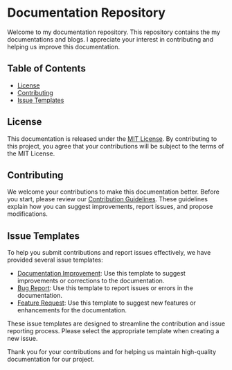 # Documentation Repository

Welcome to my documentation repository. This repository contains the my documentations and blogs. I appreciate your interest in contributing and helping us improve this documentation.

## Table of Contents
- [License](#license)
- [Contributing](#contributing)
- [Issue Templates](#issue-templates)

## License
This documentation is released under the [MIT License](LICENSE.md). By contributing to this project, you agree that your contributions will be subject to the terms of the MIT License.

## Contributing
We welcome your contributions to make this documentation better. Before you start, please review our [Contribution Guidelines](CONTRIBUTING.md). These guidelines explain how you can suggest improvements, report issues, and propose modifications.

## Issue Templates
To help you submit contributions and report issues effectively, we have provided several issue templates:

- [Documentation Improvement](.github/ISSUE_TEMPLATES/documentation_issue_template.md): Use this template to suggest improvements or corrections to the documentation.
- [Bug Report](.github/ISSUE_TEMPLATES/bug_report_issue_template.md): Use this template to report issues or errors in the documentation.
- [Feature Request](.github/ISSUE_TEMPLATES/feature_request_issue_template.md): Use this template to suggest new features or enhancements for the documentation.

These issue templates are designed to streamline the contribution and issue reporting process. Please select the appropriate template when creating a new issue.

Thank you for your contributions and for helping us maintain high-quality documentation for our project.
